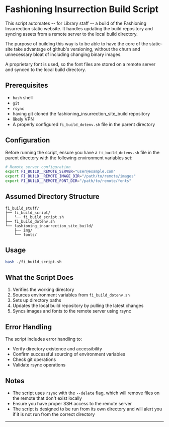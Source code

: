 # Fashioning Insurrection Build Script

This script automates -- for Library staff -- a build of the Fashioning Insurrection static website. It handles updating the build repository and syncing assets from a remote server to the local build directory.

The purpose of building this way is to be able to have the core of the static-site take advantage of github's versioning, without the churn and unnecessary bloat of including changing binary images.

A proprietary font is used, so the font files are stored on a remote server and synced to the local build directory.


## Prerequisites

- `bash` shell
- `git`
- `rsync`
- having git cloned the fashioning_insurrection_site_build repository
- likely VPN
- A properly configured `fi_build_dotenv.sh` file in the parent directory


## Configuration

Before running the script, ensure you have a `fi_build_dotenv.sh` file in the parent directory with the following environment variables set:

```bash
# Remote server configuration
export FI_BUILD__REMOTE_SERVER="user@example.com"
export FI_BUILD__REMOTE_IMAGE_DIR="/path/to/remote/images"
export FI_BUILD__REMOTE_FONT_DIR="/path/to/remote/fonts"
```

## Assumed Directory Structure

```
fi_build_stuff/
├── fi_build_script/
│   └── fi_build_script.sh
├── fi_build_dotenv.sh
└── fashioning_insurrection_site_build/
    ├── img/
    └── fonts/
```

## Usage

```bash
bash ./fi_build_script.sh
```

## What the Script Does

1. Verifies the working directory
2. Sources environment variables from `fi_build_dotenv.sh`
3. Sets up directory paths
4. Updates the local build repository by pulling the latest changes
5. Syncs images and fonts to the remote server using rsync


## Error Handling

The script includes error handling to:
- Verify directory existence and accessibility
- Confirm successful sourcing of environment variables
- Check git operations
- Validate rsync operations


## Notes

- The script uses `rsync` with the `--delete` flag, which will remove files on the remote that don't exist locally
- Ensure you have proper SSH access to the remote server
- The script is designed to be run from its own directory and will alert you if it is not run from the correct directory

---
